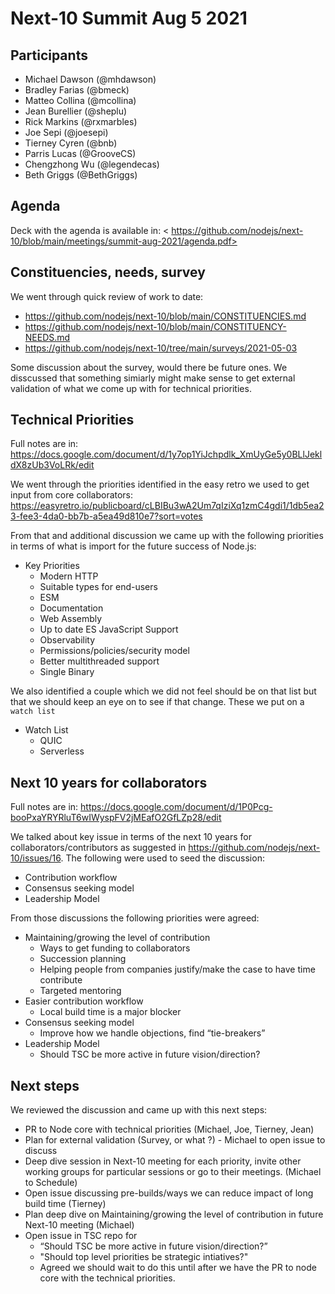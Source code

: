 # Next-10 Summit Aug 5 2021

## Participants

* Michael Dawson (@mhdawson)
* Bradley Farias (@bmeck)
* Matteo Collina (@mcollina)
* Jean Burellier (@sheplu)
* Rick Markins (@rxmarbles)
* Joe Sepi (@joesepi)
* Tierney Cyren (@bnb)
* Parris Lucas (@GrooveCS)
* Chengzhong Wu (@legendecas)
* Beth Griggs (@BethGriggs)

## Agenda

Deck with the agenda is available in:
< https://github.com/nodejs/next-10/blob/main/meetings/summit-aug-2021/agenda.pdf>

## Constituencies, needs, survey

We went through quick review of work to date:

* https://github.com/nodejs/next-10/blob/main/CONSTITUENCIES.md
* https://github.com/nodejs/next-10/blob/main/CONSTITUENCY-NEEDS.md
* https://github.com/nodejs/next-10/tree/main/surveys/2021-05-03

Some discussion about the survey, would there be future ones. We disscussed that
something simiarly might make sense to get external validation of what we come
up with for technical priorities.

## Technical Priorities

Full notes are in:
<https://docs.google.com/document/d/1y7op1YiJchpdlk_XmUyGe5y0BLlJekldX8zUb3VoLRk/edit>

We went through the priorities identified in the easy retro we used to get input
from core collaborators:
<https://easyretro.io/publicboard/cLBIBu3wA2Um7qIziXq1zmC4gdi1/1db5ea23-fee3-4da0-bb7b-a5ea49d810e7?sort=votes>

From that and additional discussion we came up with the following priorities in
terms of what is import for the future success of Node.js:

* Key Priorities
  * Modern HTTP 
  * Suitable types for end-users
  * ESM
  * Documentation
  * Web Assembly
  * Up to date ES JavaScript Support
  * Observability
  * Permissions/policies/security model
  * Better multithreaded support
  * Single Binary

We also identified a couple which we did not feel should be on that list but that
we should keep an eye on to see if that change. These we put on a `watch list`

* Watch List
  * QUIC
  * Serverless

## Next 10 years for collaborators

Full notes are in:
<https://docs.google.com/document/d/1P0Pcg-booPxaYRYRluT6wIWyspFV2jMEafO2GfLZp28/edit>

We talked about key issue in terms of the next 10 years for collaborators/contributors
as suggested in <https://github.com/nodejs/next-10/issues/16>. The following were
used to seed the discussion:
* Contribution workflow
* Consensus seeking model
* Leadership Model

From those discussions the following priorities were agreed:
* Maintaining/growing the level of contribution
  * Ways to get funding to collaborators
  * Succession planning
  * Helping people from companies justify/make the case to have time contribute
  * Targeted mentoring
* Easier contribution workflow
  * Local build time is a major blocker
* Consensus seeking model
  * Improve how we handle objections, find “tie-breakers”
* Leadership Model 
  * Should TSC be more active in future vision/direction?


## Next steps

We reviewed the discussion and came up with this next steps:
* PR to Node core with technical priorities (Michael, Joe, Tierney, Jean)
* Plan for external validation (Survey, or what ?) - Michael to open issue to discuss
* Deep dive session in Next-10 meeting for each priority, invite other working groups
  for particular sessions or go to their meetings. (Michael to Schedule)
* Open issue discussing pre-builds/ways we can reduce impact of long build time (Tierney) 
* Plan deep dive on Maintaining/growing the level of contribution in future Next-10 meeting (Michael)
* Open issue in TSC repo for
    * “Should TSC be more active in future vision/direction?”
    * "Should top level priorities be strategic intiatives?"
    * Agreed we should wait to do this until after we have the PR to node core with the
      technical priorities.
